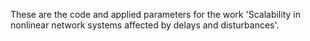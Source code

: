 These are the code and applied parameters for the work 'Scalability in nonlinear network systems affected by delays and disturbances'.

